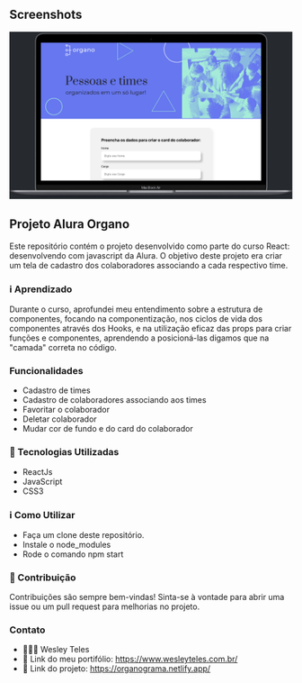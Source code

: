 ## Screenshots

![App Screenshot](./public/Screenshot.png)

## Projeto Alura Organo

Este repositório contém o projeto desenvolvido como parte do curso React: desenvolvendo com javascript da Alura. O objetivo deste projeto era criar um tela de cadastro dos colaboradores associando a cada respectivo time.

### ℹ️ Aprendizado

Durante o curso, aprofundei meu entendimento sobre a estrutura de componentes, focando na componentização, nos ciclos de vida dos componentes através dos Hooks, e na utilização eficaz das props para criar funções e componentes, aprendendo a posicioná-las digamos que na "camada" correta no código.

### Funcionalidades

- Cadastro de times
- Cadastro de colaboradores associando aos times
- Favoritar o colaborador
- Deletar colaborador
- Mudar cor de fundo e do card do colaborador

### 🚀 Tecnologias Utilizadas

- ReactJs
- JavaScript
- CSS3

### ℹ️ Como Utilizar

- Faça um clone deste repositório.
- Instale o node_modules
- Rode o comando npm start

### 🤝 Contribuição

Contribuições são sempre bem-vindas! Sinta-se à vontade para abrir uma issue ou um pull request para melhorias no projeto.

### Contato

- 🧑🏽‍💻 Wesley Teles
- 🔗 Link do meu portifólio: https://www.wesleyteles.com.br/
- 🔗 Link do projeto: https://organograma.netlify.app/
